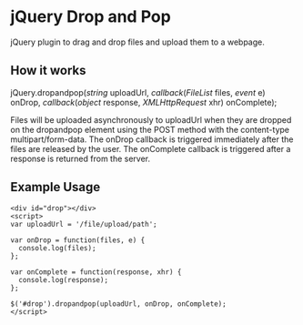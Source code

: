 jQuery Drop and Pop
===================

jQuery plugin to drag and drop files and upload them to a webpage.


How it works
------------

jQuery.dropandpop(*string* uploadUrl, *callback*(*FileList* files, *event* e) onDrop, *callback*(*object* response, *XMLHttpRequest* xhr) onComplete);

Files will be uploaded asynchronously to uploadUrl when they are dropped on the dropandpop element using the POST method with the content-type multipart/form-data. The onDrop callback is triggered immediately after the files are released by the user. The onComplete callback is triggered after a response is returned from the server.


Example Usage
-------------

```
<div id="drop"></div>
<script>
var uploadUrl = '/file/upload/path';

var onDrop = function(files, e) {
  console.log(files);
};

var onComplete = function(response, xhr) {
  console.log(response);
};

$('#drop').dropandpop(uploadUrl, onDrop, onComplete);
</script>
```
